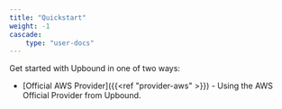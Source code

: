 ```yaml
---
title: "Quickstart"
weight: -1
cascade:
    type: "user-docs"
---
```


Get started with Upbound in one of two ways:

* [Official AWS Provider]({{<ref "provider-aws" >}}) - Using the AWS Official Provider from Upbound.
